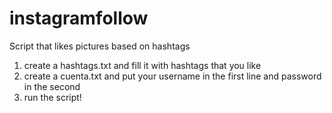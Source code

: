 # instagramfollow
Script that likes pictures based on hashtags

1) create a hashtags.txt and fill it with hashtags that you like
2) create a cuenta.txt and put your username in the first line and password in the second
3) run the script!
